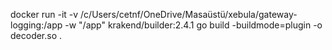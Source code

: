 docker run -it -v /c/Users/cetnf/OneDrive/Masaüstü/xebula/gateway-logging:/app -w "/app" krakend/builder:2.4.1 go build -buildmode=plugin -o decoder.so .